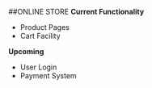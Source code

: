 ##ONLINE STORE
**Current Functionality**

* Product Pages
* Cart Facility

**Upcoming**
* User Login
* Payment System 
 